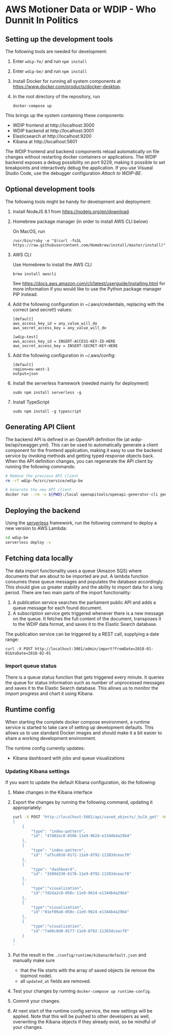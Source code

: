 # AWS Motioner Data or WDIP - Who Dunnit In Politics

## Setting up the development tools

The following tools are needed for development:

1. Enter ```wdip-fe/``` and run ```npm install```

1. Enter ```wdip-be/``` and run ```npm install```

1. Install Docker for running all system components at https://www.docker.com/products/docker-desktop. 

1. In the root directory of the repository, run

    ```docker-compose up```

This brings up the system containing these components:

* WDIP frontend at http://localhost:3000
* WDIP backend at http://localhost:3001
* Elasticsearch at http://localhost:9200
* Kibana at http://localhost:5601

The WDIP frontend and backend components reload automatically on file changes without restarting docker containers or applications. The WDIP backend exposes a debug possibility on port 9229, making it possible to set breakpoints and interactively debug the application. If you use Visueal Studio Code, use the debugger configuration _Attach to WDIP-BE_.

## Optional development tools

The following tools might be handy for development and deployment:

1. Install NodeJS 8.1 from https://nodejs.org/en/download.

1. Homebrew package manager (in order to install AWS CLI below)

    On MacOS, run

    ```/usr/bin/ruby -e "$(curl -fsSL https://raw.githubusercontent.com/Homebrew/install/master/install)"```

1. AWS CLI

    Use Homebrew to install the AWS CLI

    ```brew install awscli```

    See https://docs.aws.amazon.com/cli/latest/userguide/installing.html for more information if you would like to use the Python package manager PIP instead.

1. Add the following configuration in ~/.aws/credentials, replacing with the correct (and secret!) values:

    ```text
    [default]
    aws_access_key_id = any_value_will_do
    aws_secret_access_key = any_value_will_do

    [wdip-test]
    aws_access_key_id = INSERT-ACCESS-KEY-ID-HERE
    aws_secret_access_key = INSERT-SECRET-KEY-HERE
    ```

2. Add the following configuration in ~/.aws/config:

    ```text
    [default]
    region=eu-west-1
    output=json
    ```

1. Install the serverless framework (needed mainly for deployment)

    ```sudo npm install serverless -g```

1. Install TypeScript

    ```sudo npm install -g typescript```

## Generating API Client

The backend API is defined in an OpenAPI definition file (at wdip-be/api/swagger.yml). This can be used to automatically generate a client component for the frontend application, making it easy to use the backend service by invoking methods and getting typed response objects back. When the API definition changes, you can regenerate the API client by running the following commands:

```bash
# Remove the previous API client
rm -rf wdip-fe/src/service/wdip-be

# Generate the new API client
docker run --rm -v ${PWD}:/local openapitools/openapi-generator-cli generate -i /local/wdip-be/src/api/swagger.yml -g typescript-fetch -o /local/wdip-fe/src/service/wdip-be
```

## Deploying the backend

Using the [serverless](https://www.serverless.com) framework, run the following command to deploy a new version to AWS Lambda:

```bash
cd wdip-be
serverless deploy -v
```

## Fetching data locally

The data import functionality uses a queue (Amazon SQS) where documents that are about to be imported are put. A lambda function consumes these queue messages and populates the database accordingly. This should give us greater stability and the ability to import data for a long period. There are two main parts of the import functionality:

1. A publication service searches the parliament public API and adds a queue message for each found document.
1. A subscription service gets triggered whenever there is a new message on the queue. It fetches the full content of the document, transposes it to the WDIP data format, and saves it to the Elastic Search database.

The publication service can be triggered by a REST call, supplying a date range:

    curl -X POST http://localhost:3001/admin/import?fromDate=2018-01-01&toDate=2018-02-01

### Import queue status

There is a queue status function that gets triggered every minute. It queries the queue for status information such as number of unprocessed messages and saves it to the Elastic Search database. This allows us to monitor the import progress and chart it using Kibana.

## Runtime config

When starting the complete docker compose environment, a runtime service is started to take care of setting up development defaults. This allows us to use standard Docker images and should make it a bit easier to share a working development environment.

The runtime config currently updates:

* Kibana dashboard with jobs and queue visualizations

### Updating Kibana settings

If you want to update the default Kibana configuration, do the following:

1. Make changes in the Kibana interface
1. Export the changes by running the following command, updating it appropriately:

    ```bash
    curl -X POST "http://localhost:5601/api/saved_objects/_bulk_get" -H 'kbn-xsrf: true' -H 'Content-Type: application/json' -d'
    [
        {
            "type": "index-pattern",
            "id": "47d82ec0-050b-11e9-9624-e1344b4a29b4"
        },
        {
            "type": "index-pattern",
            "id": "a75cd810-0172-11e9-8792-11383dceacf8"
        },
        {
            "type": "dashboard",
            "id": "3389d330-0176-11e9-8792-11383dceacf8"
        },
        {
            "type":"visualization",
            "id":"7d2da2c0-050c-11e9-9624-e1344b4a29b4"
        },
        {
            "type":"visualization",
            "id":"01ef09a0-050c-11e9-9624-e1344b4a29b4"
        },
        {
            "type":"visualization",
            "id":"7a60c8d0-0177-11e9-8792-11383dceacf8"
        }
    ]
    '
    ```

1. Put the result in the `./config/runtime/kibana/default.json` and manually make sure
    * that the file starts with the array of saved objects (ie remove the topmost node).
    * all `updated_at` fields are removed.
1. Test your changes by running `docker-compose up runtime-config`.
1. Commit your changes.
1. At next start of the runtime config service, the new settings will be applied. Note that this will be pushed to other developers as well, overwriting the Kibana objects if they already exist, so be mindful of your changes.
